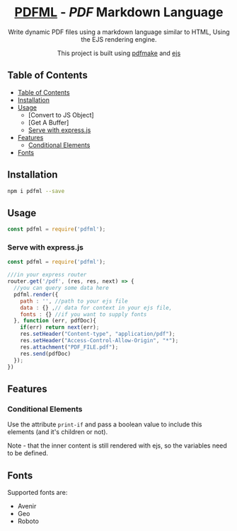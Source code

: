 <h1 align="center">
  <a href='https://github.com/nutrition-power/pdfml'>PDFML</a> - <em>PDF</em>  Markdown Language
</h1>

<p align="center">
  Write dynamic PDF files using a markdown language similar to HTML, Using the EJS rendering engine.
<p>

<p align="center">
  This project is built using <a href='http://pdfmake.org/#/'>pdfmake</a> and <a href='https://ejs.co/'>ejs</a>
<p>


## Table of Contents

<!--ts-->
- [Table of Contents](#table-of-contents)
- [Installation](#installation)
- [Usage](#usage)
  - [Convert to JS Object]
  - [Get A Buffer]
  - [Serve with express.js](#serve-with-express.js)
- [Features](#features)
  - [Conditional Elements](#conditional-elements)
- [Fonts](#Fonts)
<!--te-->

## Installation


```sh
npm i pdfml --save
```


## Usage
```js
const pdfml = require('pdfml');
```

### Serve with express.js
```js
const pdfml = require('pdfml');

///in your express router
router.get('/pdf', (res, res, next) => {
  //you can query some data here
  pdfml.render({
    path : '', //path to your ejs file
    data : {} ,// data for context in your ejs file,
    fonts : {} //if you want to supply fonts
  }, function (err, pdfDoc){
    if(err) return next(err);
    res.setHeader("Content-type", "application/pdf");
    res.setHeader("Access-Control-Allow-Origin", "*");
    res.attachment("PDF_FILE.pdf");
    res.send(pdfDoc)
  });
})
```


## Features

### Conditional Elements

Use the attribute ```print-if``` and pass a boolean value to include this elements (and it's children or not).

Note - that the inner content is still rendered with ejs, so the variables need to be defined.

## Fonts

Supported fonts are:
- Avenir
- Geo
- Roboto
